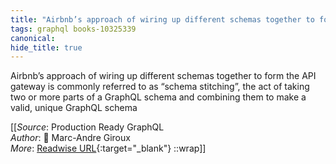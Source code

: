```yaml
---
title: "Airbnb’s approach of wiring up different schemas together to form ..."
tags: graphql books-10325339
canonical: 
hide_title: true
---
```


Airbnb’s approach of wiring up different schemas together to form the API gateway is commonly referred to as “schema stitching”, the act of taking two or more parts of a GraphQL schema and combining them to make a valid, unique GraphQL schema


[[_Source_: Production Ready GraphQL<br>
_Author_: 📕 Marc-Andre Giroux<br>
_More_: [Readwise URL](https://readwise.io/open/210672388){:target="_blank"}
::wrap]]